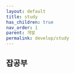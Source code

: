 ```yaml
---
layout: default
title: study
has_children: true
nav_order: 1
parent: 개발
permalink: develop/study
---
```

## 잡공부  
